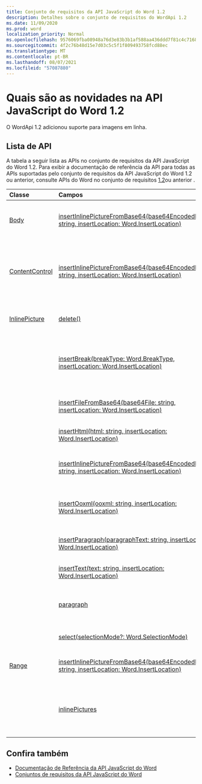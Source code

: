 ```yaml
---
title: Conjunto de requisitos da API JavaScript do Word 1.2
description: Detalhes sobre o conjunto de requisitos do WordApi 1.2
ms.date: 11/09/2020
ms.prod: word
localization_priority: Normal
ms.openlocfilehash: 9576069fba08948a76d3e83b3b1af588aa436ddd7f81c4c71681dc7b3dd5bb15
ms.sourcegitcommit: 4f2c76b48d15e7d03c5c5f1f809493758fcd88ec
ms.translationtype: MT
ms.contentlocale: pt-BR
ms.lasthandoff: 08/07/2021
ms.locfileid: "57087880"
---
```

# <a name="whats-new-in-word-javascript-api-12"></a>Quais são as novidades na API JavaScript do Word 1.2

O WordApi 1.2 adicionou suporte para imagens em linha.

## <a name="api-list"></a>Lista de API

A tabela a seguir lista as APIs no conjunto de requisitos da API JavaScript do Word 1.2. Para exibir a documentação de referência da API para todas as APIs suportadas pelo conjunto de requisitos da API JavaScript do Word 1.2 ou anterior, consulte APIs do Word no conjunto de requisitos [1.2](/javascript/api/word?view=word-js-1.2&preserve-view=true)ou anterior .

| Classe | Campos | Descrição |
|:---|:---|:---|
|[Body](/javascript/api/word/word.body)|[insertInlinePictureFromBase64(base64EncodedImage: string, insertLocation: Word.InsertLocation)](/javascript/api/word/word.body#insertInlinePictureFromBase64_base64EncodedImage__insertLocation_)|Insere uma imagem no corpo, no local especificado.|
|[ContentControl](/javascript/api/word/word.contentcontrol)|[insertInlinePictureFromBase64(base64EncodedImage: string, insertLocation: Word.InsertLocation)](/javascript/api/word/word.contentcontrol#insertInlinePictureFromBase64_base64EncodedImage__insertLocation_)|Insere uma imagem embutida no local especificado dentro do controle de conteúdo.|
|[InlinePicture](/javascript/api/word/word.inlinepicture)|[delete()](/javascript/api/word/word.inlinepicture#delete__)|Exclui a imagem embutida do documento.|
||[insertBreak(breakType: Word.BreakType, insertLocation: Word.InsertLocation)](/javascript/api/word/word.inlinepicture#insertBreak_breakType__insertLocation_)|Insere uma quebra no local especificado no documento principal.|
||[insertFileFromBase64(base64File: string, insertLocation: Word.InsertLocation)](/javascript/api/word/word.inlinepicture#insertFileFromBase64_base64File__insertLocation_)|Insere um documento no local especificado.|
||[insertHtml(html: string, insertLocation: Word.InsertLocation)](/javascript/api/word/word.inlinepicture#insertHtml_html__insertLocation_)|Insere HTML no local especificado.|
||[insertInlinePictureFromBase64(base64EncodedImage: string, insertLocation: Word.InsertLocation)](/javascript/api/word/word.inlinepicture#insertInlinePictureFromBase64_base64EncodedImage__insertLocation_)|Insere uma imagem embutida no local especificado.|
||[insertOoxml(ooxml: string, insertLocation: Word.InsertLocation)](/javascript/api/word/word.inlinepicture#insertOoxml_ooxml__insertLocation_)|Insere um formato OOXML no local especificado.|
||[insertParagraph(paragraphText: string, insertLocation: Word.InsertLocation)](/javascript/api/word/word.inlinepicture#insertParagraph_paragraphText__insertLocation_)|Insere um parágrafo no local especificado.|
||[insertText(text: string, insertLocation: Word.InsertLocation)](/javascript/api/word/word.inlinepicture#insertText_text__insertLocation_)|Insere um texto no local especificado.|
||[paragraph](/javascript/api/word/word.inlinepicture#paragraph)|Obtém o parágrafo pai que inclui a imagem embutida.|
||[select(selectionMode?: Word.SelectionMode)](/javascript/api/word/word.inlinepicture#select_selectionMode_)|Seleciona a imagem embutida.|
|[Range](/javascript/api/word/word.range)|[insertInlinePictureFromBase64(base64EncodedImage: string, insertLocation: Word.InsertLocation)](/javascript/api/word/word.range#insertInlinePictureFromBase64_base64EncodedImage__insertLocation_)|Insere uma imagem no local especificado.|
||[inlinePictures](/javascript/api/word/word.range#inlinePictures)|Obtém a coleção de objetos de imagem embutida presentes no intervalo.|

## <a name="see-also"></a>Confira também

- [Documentação de Referência da API JavaScript do Word](/javascript/api/word)
- [Conjuntos de requisitos da API JavaScript do Word](word-api-requirement-sets.md)
